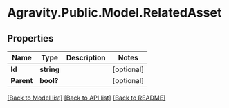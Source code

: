 # Agravity.Public.Model.RelatedAsset

## Properties

Name | Type | Description | Notes
------------ | ------------- | ------------- | -------------
**Id** | **string** |  | [optional] 
**Parent** | **bool?** |  | [optional] 

[[Back to Model list]](../README.md#documentation-for-models) [[Back to API list]](../README.md#documentation-for-api-endpoints) [[Back to README]](../README.md)

